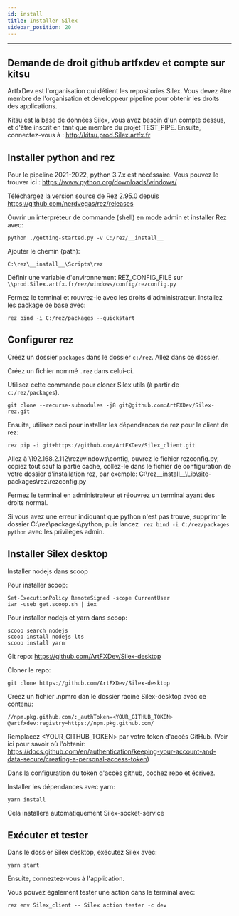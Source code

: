 ```yaml
---
id: install
title: Installer Silex
sidebar_position: 20
---
```

---

## Demande de droit github artfxdev et compte sur kitsu

ArtfxDev est l'organisation qui détient les repositories Silex. Vous devez être membre de l'organisation et développeur pipeline pour obtenir les droits des applications.

Kitsu est la base de données Silex, vous avez besoin d'un compte dessus, et d'être inscrit en tant que membre du projet TEST_PIPE. Ensuite, connectez-vous à : http://kitsu.prod.Silex.artfx.fr

## Installer python and rez

Pour le pipeline 2021-2022, python 3.7.x est nécéssaire. Vous pouvez le trouver ici : https://www.python.org/downloads/windows/

Téléchargez la version source de Rez 2.95.0 depuis https://github.com/nerdvegas/rez/releases

Ouvrir un interpréteur de commande (shell) en mode admin et installer Rez avec:

```
python ./getting-started.py -v C:/rez/__install__
```

Ajouter le chemin (path):

```
C:\rez\__install__\Scripts\rez
```

Définir une variable d'environnement REZ_CONFIG_FILE sur `\\prod.Silex.artfx.fr/rez/windows/config/rezconfig.py`

Fermez le terminal et rouvrez-le avec les droits d'administrateur. Installez les package de base avec:

```
rez bind -i C:/rez/packages --quickstart
```

## Configurer rez

Créez un dossier `packages` dans le dossier `c:/rez`. Allez dans ce dossier.

Créez un fichier nommé `.rez` dans celui-ci.

Utilisez cette commande pour cloner Silex utils (à partir de `c:/rez/packages`).

```
git clone --recurse-submodules -j8 git@github.com:ArtFXDev/Silex-rez.git
```

Ensuite, utilisez ceci pour installer les dépendances de rez pour le client de rez:

```
rez pip -i git+https://github.com/ArtFXDev/Silex_client.git
```

Allez à \\192.168.2.112\rez\windows\config, ouvrez le fichier rezconfig.py, copiez tout sauf la partie cache, collez-le dans le fichier de configuration de votre dossier d'installation rez, par exemple: C:\rez\_\_install\_\_\Lib\site-packages\rez\rezconfig.py

Fermez le terminal en administrateur et réouvrez un terminal ayant des droits normal.

Si vous avez une erreur indiquant que python n'est pas trouvé, supprimr le dossier C:\rez\packages\python, puis lancez ` rez bind -i C:/rez/packages python` avec les privilèges admin.

## Installer Silex desktop

Installer nodejs dans scoop

Pour installer scoop:

```
Set-ExecutionPolicy RemoteSigned -scope CurrentUser
iwr -useb get.scoop.sh | iex
```

Pour installer nodejs et yarn dans scoop:

```
scoop search nodejs
scoop install nodejs-lts
scoop install yarn
```

Git repo: https://github.com/ArtFXDev/Silex-desktop

Cloner le repo:

```
git clone https://github.com/ArtFXDev/Silex-desktop
```

Créez un fichier .npmrc dan le dossier racine Silex-desktop avec ce contenu:

```
//npm.pkg.github.com/:_authToken=<YOUR_GITHUB_TOKEN>
@artfxdev:registry=https://npm.pkg.github.com/
```

Remplacez <YOUR_GITHUB_TOKEN> par votre token d'accès GitHub.
(Voir ici pour savoir où l'obtenir: https://docs.github.com/en/authentication/keeping-your-account-and-data-secure/creating-a-personal-access-token)

Dans la configuration du token d'accès github, cochez repo et écrivez.

Installer les dépendances avec yarn:

```
yarn install
```

Cela installera automatiquement Silex-socket-service

## Exécuter et tester

Dans le dossier Silex desktop, exécutez Silex avec:

```
yarn start
```

Ensuite, conneztez-vous à l'application.

Vous pouvez également tester une action dans le terminal avec:

```
rez env Silex_client -- Silex action tester -c dev
```
